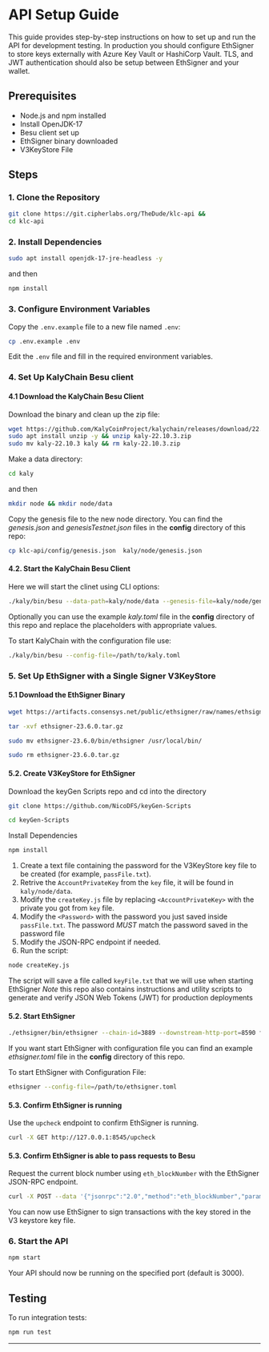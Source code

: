 

# API Setup Guide

This guide provides step-by-step instructions on how to set up and run the API for development testing. In production you should configure EthSigner to store keys externally with Azure Key Vault or HashiCorp Vault. TLS, and JWT authentication should also be setup between EthSigner and your wallet.

## Prerequisites

- Node.js and npm installed
- Install OpenJDK-17
- Besu client set up
- EthSigner binary downloaded
- V3KeyStore File 


## Steps

### 1. Clone the Repository

```bash
git clone https://git.cipherlabs.org/TheDude/klc-api && 
cd klc-api
```

### 2. Install Dependencies

```bash
sudo apt install openjdk-17-jre-headless -y
```
and then

```bash
npm install
```

### 3. Configure Environment Variables

Copy the `.env.example` file to a new file named `.env`:

```bash
cp .env.example .env
```

Edit the `.env` file and fill in the required environment variables.

### 4. Set Up KalyChain Besu client

#### 4.1 Download the KalyChain Besu Client

Download the binary and clean up the zip file:

```bash
wget https://github.com/KalyCoinProject/kalychain/releases/download/22.10.3/kaly-22.10.3.zip
sudo apt install unzip -y && unzip kaly-22.10.3.zip
sudo mv kaly-22.10.3 kaly && rm kaly-22.10.3.zip
```

Make a data directory:

```bash
cd kaly
```

and then

```bash
mkdir node && mkdir node/data
```

Copy the genesis file to the new node directory. You can find the _genesis.json_ and _genesisTestnet.json_ files in the **config** directory of this repo:

```bash
cp klc-api/config/genesis.json  kaly/node/genesis.json
```

#### 4.2. Start the KalyChain Besu Client

Here we will start the clinet using CLI options: 

```bash
./kaly/bin/besu --data-path=kaly/node/data --genesis-file=kaly/node/genesis.json --bootnodes=enode://bd1782617ae151ba6da627a35a1babc0a40ae127a718cdc13322acb357411f095d56db6141c99d7f8b63b7ce896ffffbadea34a4471bca297c916a94e1d9b818@169.197.143.129:30303 enode://3ea0e690890c824cb39867c9da0e201764ecd2960c2609ecceb40b3e48d374424f791d32d87eaf7430249649b5c45673178454455b22b133458afc5ddf126c3a@169.197.143.174:30303 --p2p-port=30303 --rpc-http-enabled=true --rpc-http-api=ETH,NET,WEB3,TRACE,TXPOOL --host-allowlist="*" --rpc-http-cors-origins="all" --revert-reason-enabled=true --rpc-http-port=8590
```

Optionally you can use the example _kaly.toml_ file in the **config** directory of this repo and replace the placeholders with appropriate values. 

To start KalyChain with the configuration file use:

```bash
./kaly/bin/besu --config-file=/path/to/kaly.toml
``` 

### 5. Set Up EthSigner with a Single Signer V3KeyStore

#### 5.1 Download the EthSigner Binary

```bash
wget https://artifacts.consensys.net/public/ethsigner/raw/names/ethsigner.tar.gz/versions/23.6.0/ethsigner-23.6.0.tar.gz
```
```bash
tar -xvf ethsigner-23.6.0.tar.gz
```
```bash
sudo mv ethsigner-23.6.0/bin/ethsigner /usr/local/bin/
```
```bash
sudo rm ethsigner-23.6.0.tar.gz
```
#### 5.2. Create V3KeyStore for EthSigner

Download the keyGen Scripts repo and cd into the directory

```bash
git clone https://github.com/NicoDFS/keyGen-Scripts
```
```bash
cd keyGen-Scripts
```

Install Dependencies
```bash
npm install
```

1. Create a text file containing the password for the V3KeyStore key file to be created (for example, `passFile.txt`).
2. Retrive the `AccountPrivateKey` from the `key` file, it will be found in `kaly/node/data`.  
3. Modify the `createKey.js` file by replacing `<AccountPrivateKey>` with the private you got from `key` file. 
4. Modify the `<Password>` with the password you just saved inside `passFile.txt`.  The password *MUST* match the password saved in the password file
5. Modify the JSON-RPC endpoint if needed.
6. Run the script: 

```bash
node createKey.js
```
The script will save a file called `keyFile.txt` that we will use when starting EthSigner
*Note* this repo also contains instructions and utility scripts to generate and verify JSON Web Tokens (JWT) for production deployments


#### 5.2. Start EthSigner

```bash
./ethsigner/bin/ethsigner --chain-id=3889 --downstream-http-port=8590 file-based-signer --key-file=./keyGen-Scripts/keyFile.txt --password-file=./keyGen-Scripts/passFile.txt
```

If you want start EthSigner with configuration file you can find an example _ethsigner.toml_ file in the **config** directory of this repo. 

To start EthSigner with Configuration File: 

```bash
ethsigner --config-file=/path/to/ethsigner.toml
```

#### 5.3. Confirm EthSigner is running

Use the `upcheck` endpoint to confirm EthSigner is running.

```bash
curl -X GET http://127.0.0.1:8545/upcheck
```

#### 5.3. Confirm EthSigner is able to pass requests to Besu

Request the current block number using `eth_blockNumber` with the EthSigner JSON-RPC endpoint.

```bash
curl -X POST --data '{"jsonrpc":"2.0","method":"eth_blockNumber","params":[],"id":51}' http://127.0.0.1:8545
```
You can now use EthSigner to sign transactions with the key stored in the V3 keystore key file.

### 6. Start the API

```bash
npm start
```

Your API should now be running on the specified port (default is 3000).

## Testing

To run integration tests:

```bash
npm run test
```


---